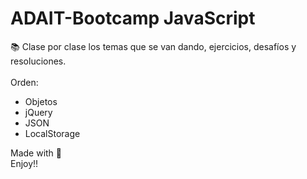 # ADAIT-Bootcamp JavaScript
:books: Clase por clase los temas que se van dando, ejercicios, desafíos y resoluciones.
<br /><br />
Orden:
* Objetos
* jQuery
* JSON
* LocalStorage

Made with :green_heart: 
<br />
Enjoy!!
